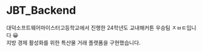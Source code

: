 # JBT_Backend
대덕소프트웨어마이스터고등학교에서 진행한 24학년도 교내해커톤 우승팀 ㅈㅂㅌ입니다 😀 <br>
지방 경제 활성화를 위한 특산물 거래 플랫폼을 구현했습니다.
